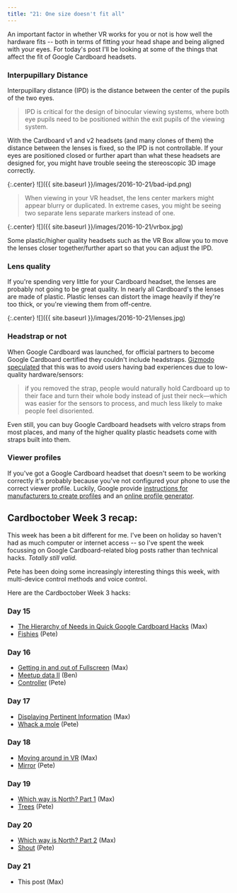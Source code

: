 ```yaml
---
title: "21: One size doesn't fit all"
---
```


An important factor in whether VR works for you or not is how well the hardware fits -- both in terms of fitting your head shape and being aligned with your eyes. For today's post I'll be looking at some of the things that affect the fit of Google Cardboard headsets.

<!-- more -->

### Interpupillary Distance

Interpupillary distance (IPD) is the distance between the center of the pupils of the two eyes.

> IPD is critical for the design of binocular viewing systems, where both eye pupils need to be positioned within the exit pupils of the viewing system.

With the Cardboard v1 and v2 headsets (and many clones of them) the distance between the lenses is fixed, so the IPD is not controllable. If your eyes are positioned closed or further apart than what these headsets are designed for, you might have trouble seeing the stereoscopic 3D image correctly.

{:.center}
![]({{ site.baseurl }}/images/2016-10-21/bad-ipd.png)

> When viewing in your VR headset, the lens center markers might appear blurry or duplicated. In extreme cases, you might be seeing two separate lens separate markers instead of one.

{:.center}
![]({{ site.baseurl }}/images/2016-10-21/vrbox.jpg)

Some plastic/higher quality headsets such as the VR Box allow you to move the lenses closer together/further apart so that you can adjust the IPD.


### Lens quality

If you're spending very little for your Cardboard headset, the lenses are probably not going to be great quality. In nearly all Cardboard's the lenses are made of plastic. Plastic lenses can distort the image heavily if they're too thick, or you're viewing them from off-centre.

{:.center}
![]({{ site.baseurl }}/images/2016-10-21/lenses.jpg)

### Headstrap or not

When Google Cardboard was launched, for official partners to become Google Cardboard certified they couldn't include headstraps. [Gizmodo speculated](http://gizmodo.com/google-has-a-surprising-plan-to-make-cheap-vr-better-1698201412) that this was to avoid users having bad experiences due to low-quality hardware/sensors:

> if you removed the strap, people would naturally hold Cardboard up to their face and turn their whole body instead of just their neck—which was easier for the sensors to process, and much less likely to make people feel disoriented.

Even still, you can buy Google Cardboard headsets with velcro straps from most places, and many of the higher quality plastic headsets come with straps built into them.

### Viewer profiles

If you've got a Google Cardboard headset that doesn't seem to be working correctly it's probably because you've not configured your phone to use the correct viewer profile. Luckily, Google provide [instructions for manufacturers to create profiles](https://support.google.com/cardboard/manufacturers/answer/6324808?hl=en) and an [online profile generator](https://vr.google.com/cardboard/viewerprofilegenerator/).


## Cardboctober Week 3 recap:

This week has been a bit different for me. I've been on holiday so haven't had as much computer or internet access -- so I've spent the week focussing on Google Cardboard-related blog posts rather than technical hacks. _Totally still valid._

Pete has been doing some increasingly interesting things this week, with multi-device control methods and voice control.

Here are the Cardboctober Week 3 hacks:

### Day 15
- [The Hierarchy of Needs in Quick Google Cardboard Hacks](https://blog.omgmog.net/post/cardboctober-15/) (Max)
- [Fishies](https://cardboctober.xyz/pete/15/) (Pete)

### Day 16
- [Getting in and out of Fullscreen](https://blog.omgmog.net/post/cardboctober-16/) (Max)
- [Meetup data II](https://cardboctober.xyz/ben/16/) (Ben)
- [Controller](https://cardboctober.xyz/pete/16/) (Pete)

### Day 17
- [Displaying Pertinent Information](https://blog.omgmog.net/post/cardboctober-17/) (Max)
- [Whack a mole](https://cardboctober.xyz/pete/17/) (Pete)

### Day 18
- [Moving around in VR](https://blog.omgmog.net/post/cardboctober-18/) (Max)
- [Mirror](https://cardboctober.xyz/pete/18/) (Pete)

### Day 19
- [Which way is North? Part 1](https://blog.omgmog.net/post/cardboctober-19/) (Max)
- [Trees](https://cardboctober.xyz/pete/19/) (Pete)

### Day 20
- [Which way is North? Part 2](https://blog.omgmog.net/post/cardboctober-20/) (Max)
- [Shout](https://cardboctober.xyz/pete/20/) (Pete)

### Day 21
- This post (Max)

